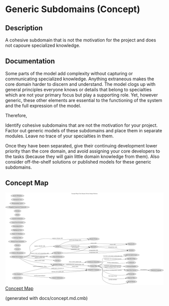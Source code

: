 # Generic Subdomains (Concept)
## Description
A cohesive subdomain that is not the motivation for the project and does
not capoure specialized knowledge.
## Documentation
Some parts of the model add complexity without capturing or communicating
specialized knowledge. Anything extraneous makes the core domain harder to
discern and understand. The model clogs up with general principles everyone
knows or details that belong to specialties which are not your primary focus
but play a supporting role. Yet, however generic, these other elements are
essential to the functioning of the system and the full expression of the
model.

Therefore,

Identify cohesive subdomains that are not the motivation for your project.
Factor out generic models of these subdomains and place them in separate
modules. Leave no trace of your specialties in them.

Once they have been separated, give their continuing development lower priority
than the core domain, and avoid assigning your core developers to the tasks
(because they will gain little domain knowledge from them). Also consider
off-the-shelf solutions or published models for these generic subdomains.

## Concept Map
![Concept Map of the Domain Driven Design Patterns](../ddd/concept-view.png)
[Concept Map](../ddd/concept-view.md)


(generated with docs/concept.md.cmb)

